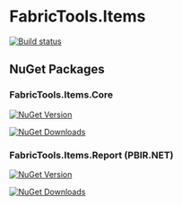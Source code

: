 # FabricTools.Items

[![Build status](https://github.com/FabricTools/fabric-items/actions/workflows/ci.yaml/badge.svg)](https://github.com/FabricTools/fabric-items/actions)

## NuGet Packages

### FabricTools.Items.Core

[![NuGet Version](https://img.shields.io/nuget/v/FabricTools.Items.Core.svg?style=flat)](https://www.nuget.org/packages/FabricTools.Items.Core/)

[![NuGet Downloads](https://img.shields.io/nuget/dt/FabricTools.Items.Core.svg)](https://www.nuget.org/packages/FabricTools.Items.Core/)

### FabricTools.Items.Report (PBIR.NET)

[![NuGet Version](https://img.shields.io/nuget/v/FabricTools.Items.Report.svg?style=flat)](https://www.nuget.org/packages/FabricTools.Items.Report/)

[![NuGet Downloads](https://img.shields.io/nuget/dt/FabricTools.Items.Report.svg)](https://www.nuget.org/packages/FabricTools.Items.Report/)
